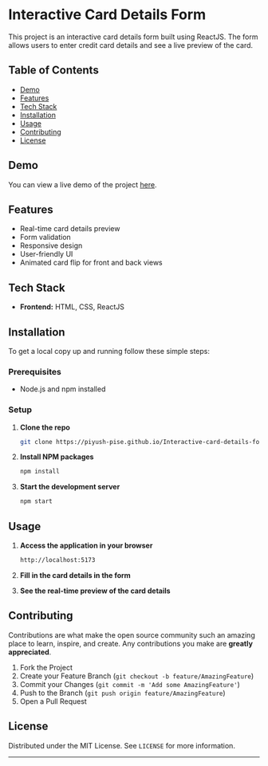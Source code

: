 # Interactive Card Details Form

This project is an interactive card details form built using ReactJS. The form allows users to enter credit card details and see a live preview of the card.

## Table of Contents

- [Demo](#demo)
- [Features](#features)
- [Tech Stack](#tech-stack)
- [Installation](#installation)
- [Usage](#usage)
- [Contributing](#contributing)
- [License](#license)

## Demo

You can view a live demo of the project [here](https://piyush-pise.github.io/Interactive-card-details-form-react-vite/).

## Features

- Real-time card details preview
- Form validation
- Responsive design
- User-friendly UI
- Animated card flip for front and back views

## Tech Stack

- **Frontend:** HTML, CSS, ReactJS
  
## Installation

To get a local copy up and running follow these simple steps:

### Prerequisites

- Node.js and npm installed

### Setup

1. **Clone the repo**
    ```sh
    git clone https://piyush-pise.github.io/Interactive-card-details-form-react-vite.git
    ```
2. **Install NPM packages**
    ```sh
    npm install
    ```
3. **Start the development server**
    ```sh
    npm start
    ```

## Usage

1. **Access the application in your browser**
    ```sh
    http://localhost:5173
    ```

2. **Fill in the card details in the form**

3. **See the real-time preview of the card details**

## Contributing

Contributions are what make the open source community such an amazing place to learn, inspire, and create. Any contributions you make are **greatly appreciated**.

1. Fork the Project
2. Create your Feature Branch (`git checkout -b feature/AmazingFeature`)
3. Commit your Changes (`git commit -m 'Add some AmazingFeature'`)
4. Push to the Branch (`git push origin feature/AmazingFeature`)
5. Open a Pull Request

## License

Distributed under the MIT License. See `LICENSE` for more information.

---
